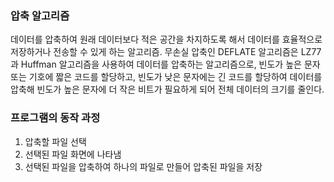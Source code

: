 ### 압축 알고리즘
데이터를 압축하여 원래 데이터보다 적은 공간을 차지하도록 해서 데이터를 효율적으로 저장하거나 전송할 수 있게 하는 알고리즘. 
무손실 압축인 DEFLATE 알고리즘은 LZ77과 Huffman 알고리즘을 사용하여 데이터를 압축하는 알고리즘으로, 빈도가 높은 문자 또는 기호에 짧은 코드를 할당하고, 빈도가 낮은 문자에는 긴 코드를 할당하여 데이터를 압축해 빈도가 높은 문자에 더 작은 비트가 필요하게 되어 전체 데이터의 크기를 줄인다.

### 프로그램의 동작 과정 
1. 압축할 파일 선택
2. 선택된 파일 화면에 나타냄
3. 선택된 파일을 압축하여 하나의 파일로 만들어 압축된 파일을 저장
